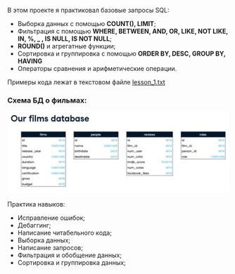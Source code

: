 В этом проекте я практиковал базовые запросы SQL:
- Выборка данных с помощью **COUNT(), LIMIT**;
- Фильтрация с помощью **WHERE, BETWEEN, AND, OR, LIKE, NOT LIKE, IN, %, _ , IS NULL, IS NOT NULL**;
- **ROUND()** и агрегатные функции;
- Сортировка и группировка с помощью **ORDER BY, DESC, GROUP BY, HAVING**
- Операторы сравнения и арифметические операции.

Примеры кода лежат в текстовом файле [lesson_1.txt](lesson_1.txt)

### Схема БД о фильмах:
![Схема БД](filmsDB.png)

Практика навыков:
- Исправление ошибок;
- Дебаггинг;
- Написание читабельного кода;
- Выборка данных;
- Написание запросов;
- Фильтрация и обобщение данных;
- Сортировка и группировка данных;
